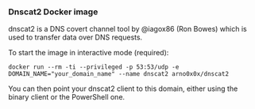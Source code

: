 ### Dnscat2 Docker image
  
dnscat2 is a DNS covert channel tool by @iagox86 (Ron Bowes) which is used to transfer data over DNS requests.
  
To start the image in interactive mode (required):
  
`docker run --rm -ti --privileged -p 53:53/udp -e DOMAIN_NAME="your_domain_name" --name dnscat2 arno0x0x/dnscat2`
  
You can then point your dnscat2 client to this domain, either using the binary client or the PowerShell one.